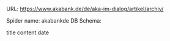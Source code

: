 URL: https://www.akabank.de/de/aka-im-dialog/artikel/archiv/

Spider name: akabankde
DB Schema:

title
content
date